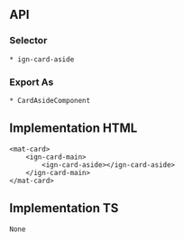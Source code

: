 ## API 
  ### Selector
    * ign-card-aside
  
  ### Export As
    * CardAsideComponent

## Implementation HTML
    <mat-card>
        <ign-card-main>
            <ign-card-aside></ign-card-aside>
        </ign-card-main>
    </mat-card>

## Implementation TS
    None